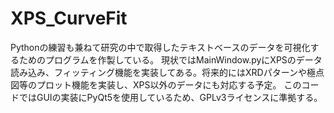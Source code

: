 # XPS_CurveFit
Pythonの練習も兼ねて研究の中で取得したテキストベースのデータを可視化するためのプログラムを作製している。
現状ではMainWindow.pyにXPSのデータ読み込み、フィッティング機能を実装してある。将来的にはXRDパターンや極点図等のプロット機能を実装し、XPS以外のデータにも対応する予定。
このコードではGUIの実装にPyQt5を使用しているため、GPLv3ライセンスに準拠する。
